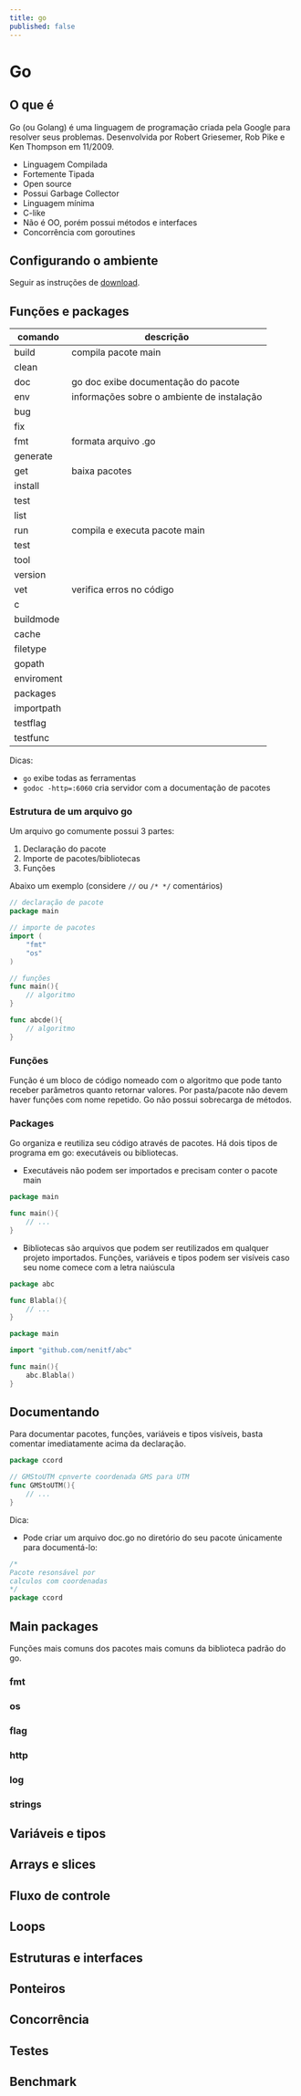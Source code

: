 ```yaml
---
title: go
published: false
---
```

# Go
## O que é
Go (ou Golang) é uma linguagem de programação criada pela Google para resolver seus problemas. Desenvolvida por Robert Griesemer, Rob Pike e Ken Thompson em 11/2009.
- Linguagem Compilada
- Fortemente Tipada
- Open source
- Possui Garbage Collector
- Linguagem mínima
- C-like
- Não é OO, porém possui métodos e interfaces
- Concorrência com goroutines

## Configurando o ambiente
Seguir as instruções de [download](https://golang.org/dl).

## Funções e packages
| comando    | descrição                                     |
|------------|-----------------------------------------------|
| build      | compila pacote main                           |
| clean      |                                               |
| doc        | go doc <package> exibe documentação do pacote |
| env        | informações sobre o ambiente de instalação    |
| bug        |                                               |
| fix        |                                               |
| fmt        | formata arquivo .go                           |
| generate   |                                               |
| get        | baixa pacotes                                 |
| install    |                                               |
| test       |                                               |
| list       |                                               |
| run        | compila e executa pacote main                 |
| test       |                                               |
| tool       |                                               |
| version    |                                               |
| vet        | verifica erros no código                      |
| c          |                                               |
| buildmode  |                                               |
| cache      |                                               |
| filetype   |                                               |
| gopath     |                                               |
| enviroment |                                               |
| packages   |                                               |
| importpath |                                               |
| testflag   |                                               |
| testfunc   |                                               |

Dicas:
- ``go`` exibe todas as ferramentas
- ``godoc -http=:6060`` cria servidor com a documentação de pacotes

### Estrutura de um arquivo go
Um arquivo go comumente possui 3 partes:
1. Declaração do pacote
2. Importe de pacotes/bibliotecas
3. Funções

Abaixo um exemplo (considere ``//`` ou ``/* */`` comentários)
```go
// declaração de pacote
package main

// importe de pacotes
import (
    "fmt"
    "os"
)

// funções
func main(){
    // algoritmo
}

func abcde(){
    // algoritmo
}
```

### Funções
Função é um bloco de código nomeado com o algoritmo que pode tanto receber parâmetros quanto retornar valores. Por pasta/pacote não devem haver funções com nome repetido. Go não possui sobrecarga de métodos.

### Packages
Go organiza e reutiliza seu código através de pacotes. Há dois tipos de programa em go: executáveis ou bibliotecas.
- Executáveis não podem ser importados e precisam conter o pacote main
```go
package main

func main(){
    // ...
}
```
- Bibliotecas são arquivos que podem ser reutilizados em qualquer projeto importados. Funções, variáveis e tipos podem ser visíveis caso seu nome comece com a letra naiúscula
```go
package abc

func Blabla(){
    // ...
}
```
```go
package main

import "github.com/nenitf/abc"

func main(){
    abc.Blabla()
}
```

## Documentando
Para documentar pacotes, funções, variáveis e tipos visíveis, basta comentar imediatamente acima da declaração.

```go
package ccord

// GMStoUTM cpnverte coordenada GMS para UTM
func GMStoUTM(){
    // ...
}
```
Dica:
- Pode criar um arquivo doc.go no diretório do seu pacote únicamente para documentá-lo:
```go
/*
Pacote resonsável por
calculos com coordenadas
*/
package ccord
```

## Main packages
Funções mais comuns dos pacotes mais comuns da biblioteca padrão do go.
### fmt
### os
### flag
### http
### log
### strings
## Variáveis e tipos
## Arrays e slices
## Fluxo de controle
## Loops
## Estruturas e interfaces
## Ponteiros
## Concorrência
## Testes
## Benchmark
